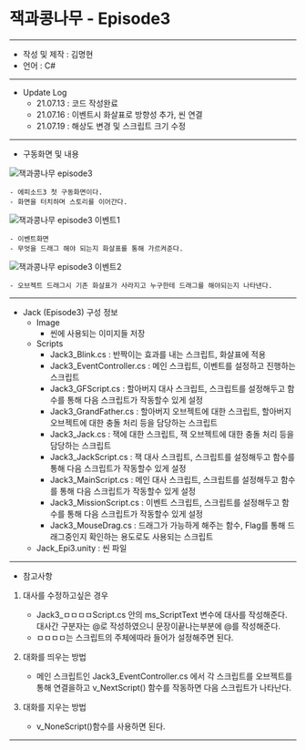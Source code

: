 # 잭과콩나무 - Episode3
***
 - 작성 및 제작 : 김명현
 - 언어 : C#
***
 - Update Log
     - 21.07.13 : 코드 작성완료
     - 21.07.16 : 이벤트시 화살표로 방향성 추가, 씬 연결
     - 21.07.19 :  해상도 변경 및 스크립트 크기 수정

***
 - 구동화면 및 내용

![잭과콩나무 episode3](https://user-images.githubusercontent.com/37494407/126118568-05882a3c-5841-4e20-9f0b-4c33d248caa7.png)


    - 에피소드3 첫 구동화면이다.
    - 화면을 터치하며 스토리를 이어간다.
    
![잭과콩나무 episode3 이벤트1](https://user-images.githubusercontent.com/37494407/126121823-e65947b9-6944-4ca1-a09d-18888a2e80ce.png)

    - 이벤트화면
    - 무엇을 드래그 해야 되는지 화살표를 통해 가르켜준다.
    
 ![잭과콩나무 episode3 이벤트2](https://user-images.githubusercontent.com/37494407/126121935-bcfb0c8b-bf70-4b31-b10e-069c00c66072.png)

    - 오브젝트 드래그시 기존 화살표가 사라지고 누구한테 드래그를 해야되는지 나타낸다.
    
    
    

***


- Jack (Episode3) 구성 정보
  - Image
    - 씬에 사용되는 이미지들 저장
  - Scripts
    - Jack3_Blink.cs : 반짝이는 효과를 내는 스크립트, 화살표에 적용
    - Jack3_EventController.cs : 메인 스크립트, 이벤트를 설정하고 진행하는 스크립트
    - Jack3_GFScript.cs : 할아버지 대사 스크립트, 스크립트를 설정해두고 함수를 통해 다음 스크립트가 작동할수 있게 설정
    - Jack3_GrandFather.cs : 할아버지 오브젝트에 대한 스크립트, 할아버지 오브젝트에 대한 충돌 처리 등을 담당하는 스크립트
    - Jack3_Jack.cs : 잭에 대한 스크립트, 잭 오브젝트에 대한 충돌 처리 등을 담당하는 스크립트
    - Jack3_JackScript.cs : 잭 대사 스크립트, 스크립트를 설정해두고 함수를 통해 다음 스크립트가 작동할수 있게 설정
    - Jack3_MainScript.cs : 메인 대사 스크립트, 스크립트를 설정해두고 함수를 통해 다음 스크립트가 작동할수 있게 설정
    - Jack3_MissionScript.cs : 이벤트 스크립트, 스크립트를 설정해두고 함수를 통해 다음 스크립트가 작동할수 있게 설정
    - Jack3_MouseDrag.cs : 드래그가 가능하게 해주는 함수, Flag를 통해 드래그중인지 확인하는 용도로도 사용되는 스크립트
  - Jack_Epi3.unity : 씬 파일

***

 - 참고사항

1. 대사를 수정하고싶은 경우

    - Jack3_ㅁㅁㅁㅁScript.cs 안의 ms_ScriptText 변수에 대사를 작성해준다. 대사간 구분자는 @로 작성하였으니 문장이끝나는부분에 @를 작성해준다.
    - ㅁㅁㅁㅁ는 스크립트의 주체에따라 들어가 설정해주면 된다.

2. 대화를 띄우는 방법

    - 메인 스크립트인 Jack3_EventController.cs 에서 각 스크립트를 오브젝트를 통해 연결을하고 v_NextScript() 함수를 작동하면 다음 스크립트가 나타난다.

3. 대화를 지우는 방법

    - v_NoneScript()함수를 사용하면 된다.

***

